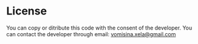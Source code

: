 # License

You can copy or ditribute this code with the consent of the developer.
You can contact the developer through email: [vomisina.xela@gmail.com](mailto:vomisina.xela@gmail.com)
